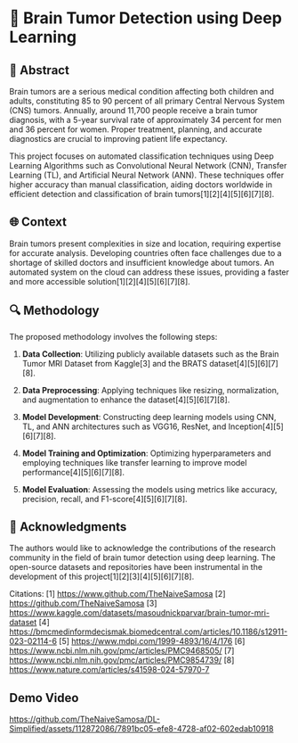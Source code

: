 # 🧠 Brain Tumor Detection using Deep Learning

## 📝 Abstract

Brain tumors are a serious medical condition affecting both children and adults, constituting 85 to 90 percent of all primary Central Nervous System (CNS) tumors. Annually, around 11,700 people receive a brain tumor diagnosis, with a 5-year survival rate of approximately 34 percent for men and 36 percent for women. Proper treatment, planning, and accurate diagnostics are crucial to improving patient life expectancy.

This project focuses on automated classification techniques using Deep Learning Algorithms such as Convolutional Neural Network (CNN), Transfer Learning (TL), and Artificial Neural Network (ANN). These techniques offer higher accuracy than manual classification, aiding doctors worldwide in efficient detection and classification of brain tumors[1][2][4][5][6][7][8].

## 🌐 Context

Brain tumors present complexities in size and location, requiring expertise for accurate analysis. Developing countries often face challenges due to a shortage of skilled doctors and insufficient knowledge about tumors. An automated system on the cloud can address these issues, providing a faster and more accessible solution[1][2][4][5][6][7][8].

## 🔍 Methodology

The proposed methodology involves the following steps:

1. **Data Collection**: Utilizing publicly available datasets such as the Brain Tumor MRI Dataset from Kaggle[3] and the BRATS dataset[4][5][6][7][8].

2. **Data Preprocessing**: Applying techniques like resizing, normalization, and augmentation to enhance the dataset[4][5][6][7][8].

3. **Model Development**: Constructing deep learning models using CNN, TL, and ANN architectures such as VGG16, ResNet, and Inception[4][5][6][7][8].

4. **Model Training and Optimization**: Optimizing hyperparameters and employing techniques like transfer learning to improve model performance[4][5][6][7][8].

5. **Model Evaluation**: Assessing the models using metrics like accuracy, precision, recall, and F1-score[4][5][6][7][8].

## 🙌 Acknowledgments

The authors would like to acknowledge the contributions of the research community in the field of brain tumor detection using deep learning. The open-source datasets and repositories have been instrumental in the development of this project[1][2][3][4][5][6][7][8].


Citations:
[1] https://www.github.com/TheNaiveSamosa
[2] https://github.com/TheNaiveSamosa
[3] https://www.kaggle.com/datasets/masoudnickparvar/brain-tumor-mri-dataset
[4] https://bmcmedinformdecismak.biomedcentral.com/articles/10.1186/s12911-023-02114-6
[5] https://www.mdpi.com/1999-4893/16/4/176
[6] https://www.ncbi.nlm.nih.gov/pmc/articles/PMC9468505/
[7] https://www.ncbi.nlm.nih.gov/pmc/articles/PMC9854739/
[8] https://www.nature.com/articles/s41598-024-57970-7

## Demo Video


https://github.com/TheNaiveSamosa/DL-Simplified/assets/112872086/7891bc05-efe8-4728-af02-602edab10918

